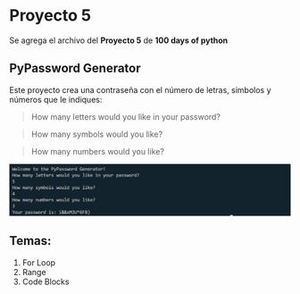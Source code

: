 # Proyecto 5
Se agrega el archivo del **Proyecto 5** de **100 days of python**

## PyPassword Generator

Este proyecto crea una contraseña con el número de letras, simbolos y números que le indiques:

> How many letters would you like in your password? 

> How many symbols would you like?

> How many numbers would you like?

![Imagen de la consola al ejecutar el programa](/day_5/images/pypassword_generator.JPG)

## Temas:
1. For Loop
2. Range
6. Code Blocks